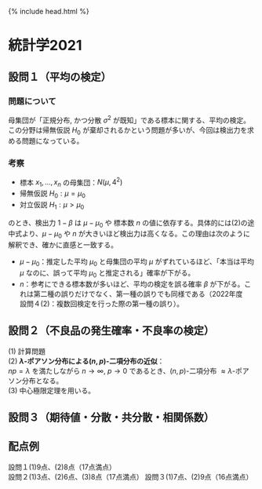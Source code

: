 {% include head.html %}

# 統計学2021

## 設問１（平均の検定）
### 問題について
母集団が「正規分布, かつ分散 $\sigma^2$ が既知」である標本に関する、平均の検定。この分野は帰無仮説 $H_0$ が棄却されるかという問題が多いが、今回は検出力を求める問題になっている。

### 考察
- 標本 $x_1,\dots,x_n$ の母集団：$N(\mu,4^2)$
- 帰無仮説 $H_0: \mu=\mu_0$
- 対立仮説 $H_1: \mu>\mu_0$

のとき、検出力 $1-\beta$ は $\mu-\mu_0$ や 標本数 $n$ の値に依存する。具体的には(2)の途中式より、$\mu-\mu_0$ や $n$ が大きいほど検出力は高くなる。この理由は次のように解釈でき、確かに直感と一致する。
- $\mu-\mu_0$：推定した平均 $\mu_0$ と母集団の平均 $\mu$ がずれているほど、「本当は平均 $\mu$ なのに、誤って平均 $\mu_0$ と推定される」確率が下がる。
- $n$：参考にできる標本数が多いほど、平均の検定を誤る確率 $\beta$ が下がる。これは第二種の誤りだけでなく、第一種の誤りでも同様である（2022年度　設問４(2)：複数回検定を行った際の第一種の誤り）。

## 設問２（不良品の発生確率・不良率の検定）
(1) 計算問題  
(2) **$\lambda$-ポアソン分布による$(n,p)$-二項分布の近似**：  
$np=\lambda$ を満たしながら $n\rightarrow\infty,\ p\rightarrow 0$ であるとき、$(n,p)$-二項分布 $\approx \lambda$-ポアソン分布となる。  
(3) 中心極限定理を用いる。

## 設問３（期待値・分散・共分散・相関係数）

## 配点例
設問１(1)9点、(2)8点（17点満点）  
設問２(1)3点、(2)6点、(3)8点（17点満点）
設問３(1)7点、(2)9点（16点満点）